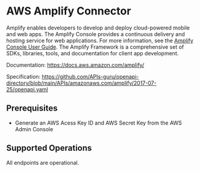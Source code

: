 # AWS Amplify Connector
Amplify enables developers to develop and deploy cloud-powered mobile and web apps. The Amplify Console provides a continuous delivery and hosting service for web applications. For more information, see the <a href="https://docs.aws.amazon.com/amplify/latest/userguide/welcome.html">Amplify Console User Guide</a>. The Amplify Framework is a comprehensive set of SDKs, libraries, tools, and documentation for client app development.

Documentation: https://docs.aws.amazon.com/amplify/

Specification: https://github.com/APIs-guru/openapi-directory/blob/main/APIs/amazonaws.com/amplify/2017-07-25/openapi.yaml

## Prerequisites

+ Generate an AWS Acess Key ID and AWS Secret Key from the AWS Admin Console

## Supported Operations
All endpoints are operational.